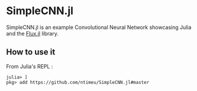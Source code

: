 # SimpleCNN.jl

SimpleCNN.jl is an example Convolutional Neural Network showcasing Julia and
the [Flux.jl](https://fluxml.ai/) library.

## How to use it

From Julia's REPL :

```
julia> ]
pkg> add https://github.com/ntimeu/SimpleCNN.jl#master
```

